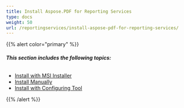 ```yaml
---
title: Install Aspose.PDF for Reporting Services
type: docs
weight: 50
url: /reportingservices/install-aspose-pdf-for-reporting-services/
---
```


{{% alert color="primary" %}} 

###### **This section includes the following topics:**
- [Install with MSI Installer](/pdf/reportingservices/install-with-msi-installer/)
- [Install Manually](/pdf/reportingservices/install-manually/)
- [Install with Configuring Tool](/pdf/reportingservices/install-with-configuring-tool/)

{{% /alert %}} 